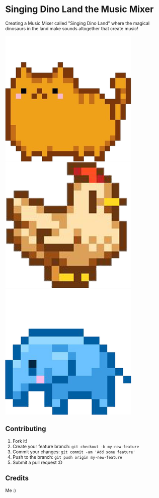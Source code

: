 # Singing Dino Land the Music Mixer

Creating a Music Mixer called "Singing Dino Land" where the magical dinosaurs in the land make sounds altogether that create music!

<img src="images/cat.png" width="400" height="400">
<img src="images/chicken.png" width="400" height="400">
<img src="images/elephant.png" width="400" height="400">

## Contributing

1. Fork it!
2. Create your feature branch: `git checkout -b my-new-feature`
3. Commit your changes: `git commit -am 'Add some feature'`
4. Push to the branch: `git push origin my-new-feature`
5. Submit a pull request :D

## Credits

Me :)
 
